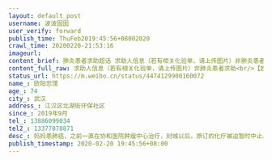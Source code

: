 ```yaml
---
layout: default_post
username: 波波囡囡
user_verify: forward
publish_time: ThuFeb2019:45:56+08002020
crawl_time: 20200220-21:53:16
imageurl: 
content_brief: 肺炎患者求助超话 求助人信息（若有相关化验单，请上传图片）非肺炎患者求助【姓名】欧阳忠璞【年龄】74【所在城市】武汉【所在小区、社区】江汉区北湖街环保社区【患病时间】2019年9月【联系方式】13886099034【其他紧急联系人】13377878871【病情描述】 妈妈患肺癌，之前一直在协和医院 ...全文
content_full_raw: 求助人信息（若有相关化验单，请上传图片）非肺炎患者求助<br/>【姓名】欧阳忠璞<br/>【年龄】74<br/>【所在城市】武汉<br/>【所在小区、社区】江汉区北湖街环保社区<br/>【患病时间】2019年9月<br/>【联系方式】13886099034<br/>【其他紧急联系人】13377878871<br/>【病情描述】妈妈患肺癌，之前一直在协和医院肿瘤中心治疗，封城以后，原订的化疗被迫暂时中止。但化疗病人手臂上方都埋有一条专门的PICC预埋管，每隔七天必须进行专门的定期护理（消毒、通管和换膜），如果不按规定去护理它就会有伤口感染的巨大风险，而一旦感染了对癌症病人来说也是足以致命的。现在的情况是各大医院都逐渐开放了部分重症门诊（包括肿瘤门诊，但肿瘤门诊不做PICC的护理），但开放PICC专科的医院少之又少，目前已知的是省肿瘤医院和中部战区总医院有开，但不接受外院病人。无耐之下我们只能去找协和，希望他能把PiCC门诊开诊，但协和说开不了，让我们自己去想办法解决。到今天为止我妈已经有十八天没有换药处理了，七十多岁的老人之前才刚刚经历了6次化疗，体内的抗体基本所剩无几，这个时候如果发生感染，后果也基本上就是致命的了。希望政府和医院也能关注一下我们这部分群体，国难当头，我们也不想给政府添麻烦，如果这个管子可以自己拔掉，我都会拔了，可是我们真的做不到，太专业的东西了，它就深深的插在通往心脏的血管里，我不管它，它一样也会要命的<spanclass="url-icon"><imgalt=[失望]src="//h5.sinaimg.cn/m/emoticon/icon/default/d_shiwang-7925938d93.png"style="width:1em;height:1em;"/></span>
status_url: https://m.weibo.cn/status/4474129900160072
name_: 欧阳忠璞
age_: 74
city_: 武汉
address_: 江汉区北湖街环保社区
since_: 2019年9月
tel_: 13886099034
tel2_: 13377878871
desc_: 妈妈患肺癌，之前一直在协和医院肿瘤中心治疗，封城以后，原订的化疗被迫暂时中止。但化疗病人手臂上方都埋有一条专门的PICC预埋管，每隔七天必须进行专门的定期护理（消毒、通管和换膜），如果不按规定去护理它就会有伤口感染的巨大风险，而一旦感染了对癌症病人来说也是足以致命的。现在的情况是各大医院都逐渐开放了部分重症门诊（包括肿瘤门诊，但肿瘤门诊不做PICC的护理），但开放PICC专科的医院少之又少，目前已知的是省肿瘤医院和中部战区总医院有开，但不接受外院病人。无耐之下我们只能去找协和，希望他能把PiCC门诊开诊，但协和说开不了，让我们自己去想办法解决。到今天为止我妈已经有十八天没有换药处理了，七十多岁的老人之前才刚刚经历了6次化疗，体内的抗体基本所剩无几，这个时候如果发生感染，后果也基本上就是致命的了。希望政府和医院也能关注一下我们这部分群体，国难当头，我们也不想给政府添麻烦，如果这个管子可以自己拔掉，我都会拔了，可是我们真的做不到，太专业的东西了，它就深深的插在通往心脏的血管里，我不管它，它一样也会要命的<spanclass="url-icon"><imgalt=[失望]src="//h5.sinaimg.cn/m/emoticon/icon/default/d_shiwang-7925938d93.png"style="width1em;height1em;"/></span>
publish_timestamp: 2020-02-20 19:45:56+08:00
---
```

